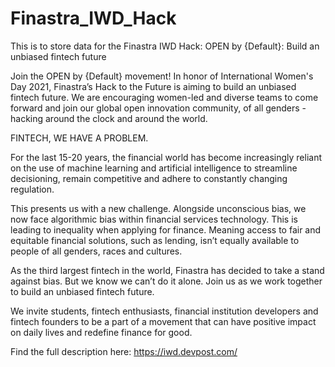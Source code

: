 # Finastra_IWD_Hack

This is to store data for the Finastra IWD Hack:
 OPEN by {Default}: Build an unbiased fintech future

Join the OPEN by {Default} movement! In honor of International Women's Day 2021, Finastra’s Hack to the Future is aiming to build an unbiased fintech future. We are encouraging women-led and diverse teams to come forward and join our global open innovation community, of all genders - hacking around the clock and around the world.

FINTECH, WE HAVE A PROBLEM.

For the last 15-20 years, the financial world has become increasingly reliant on the use of machine learning and artificial intelligence to streamline decisioning, remain competitive and adhere to constantly changing regulation.

­This presents us with a new challenge.  Alongside unconscious bias, we now face algorithmic bias within financial services technology. This is leading to inequality when applying for finance. Meaning access to fair and equitable financial solutions, such as lending, isn’t equally available to people of all genders, races and cultures.

As the third largest fintech in the world, Finastra has decided to take a stand against bias. But we know we can’t do it alone. Join us as we work together to build an unbiased fintech future.

We invite students, fintech enthusiasts, financial institution developers and fintech founders to be a part of a movement that can have positive impact on daily lives and redefine finance for good.

Find the full  description here:
https://iwd.devpost.com/
